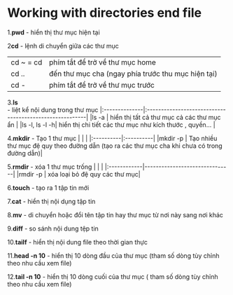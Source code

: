 # Working with directories end file 

1.**pwd**
	-	hiển thị thư mục hiện tại 

2**cd**
	-	lệnh di chuyển giữa các thư mục

|          |                                                   |
|:---------|:--------------------------------------------------|
|cd ~ = cd | phím tắt để trở về thư mục home                   |
|cd ..     | đến thư mục cha (ngay phía trước thu mục hiện tại)|
|cd -      | phím tắt để trở về thư mục trước                  |


3.**ls**	
	-	liệt kể nội dung trong thư mục
|:--------------|:--------------------------------------------------------|
|ls -a          | hiển thị tất cả thư mục cả các thư mục ẩn               |
|ls -l, ls -l -h| hiển thị chi tiết các thư mục như kích thước , quyền... |

4.**mkdir**
	-	Tạo 1 thư mục
|           |           |
|:----------|:----------| 
|mkdir -p   | Tạo nhiều thư mục đệ quy theo đường dẫn (tạo ra các thư mục cha khi chưa có trong đường dẫn)|

5.**rmdir** 
	-	xóa 1 thư mục trống 
|             |                               |
|:------------|-------------------------------|
|rmdir -p     | xóa loại bỏ đệ quy các thư mục|

6.**touch**
	-	tạo ra 1 tập tin mới

7.**cat**
	-	hiển thị nội dụng tập tin 

8.**mv**
	-	di chuyển hoặc đổi tên tập tin hay thư mục từ nơi này sang nơi khác

9.**diff**
	-	so sánh nội dung tệp tin

10.**tailf**
	-	hiển thị nội dung file theo thời gian thực 

11.**head -n 10**
	-	hiển thị 10 dòng đầu của thư mục (tham số dòng tùy chỉnh theo nhu cầu xem file)

12.**tail -n 10**
	-	hiển thị 10 dòng cuối của thư mục ( tham số dòng tùy chỉnh theo nhu cầu xem file)
